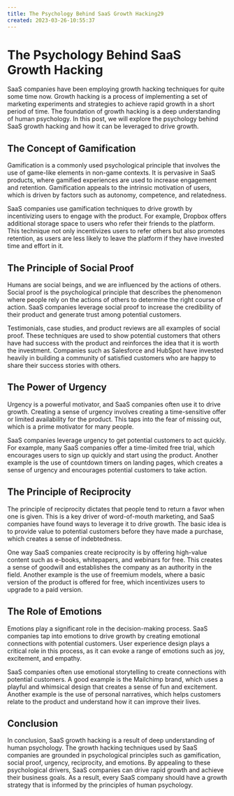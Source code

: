 ```yaml
---
title: The Psychology Behind SaaS Growth Hacking29
created: 2023-03-26-10:55:37
---
```


# The Psychology Behind SaaS Growth Hacking

SaaS companies have been employing growth hacking techniques for quite some time now. Growth hacking is a process of implementing a set of marketing experiments and strategies to achieve rapid growth in a short period of time. The foundation of growth hacking is a deep understanding of human psychology. In this post, we will explore the psychology behind SaaS growth hacking and how it can be leveraged to drive growth.

## The Concept of Gamification

Gamification is a commonly used psychological principle that involves the use of game-like elements in non-game contexts. It is pervasive in SaaS products, where gamified experiences are used to increase engagement and retention. Gamification appeals to the intrinsic motivation of users, which is driven by factors such as autonomy, competence, and relatedness.

SaaS companies use gamification techniques to drive growth by incentivizing users to engage with the product. For example, Dropbox offers additional storage space to users who refer their friends to the platform. This technique not only incentivizes users to refer others but also promotes retention, as users are less likely to leave the platform if they have invested time and effort in it.

## The Principle of Social Proof

Humans are social beings, and we are influenced by the actions of others. Social proof is the psychological principle that describes the phenomenon where people rely on the actions of others to determine the right course of action. SaaS companies leverage social proof to increase the credibility of their product and generate trust among potential customers.

Testimonials, case studies, and product reviews are all examples of social proof. These techniques are used to show potential customers that others have had success with the product and reinforces the idea that it is worth the investment. Companies such as Salesforce and HubSpot have invested heavily in building a community of satisfied customers who are happy to share their success stories with others.

## The Power of Urgency

Urgency is a powerful motivator, and SaaS companies often use it to drive growth. Creating a sense of urgency involves creating a time-sensitive offer or limited availability for the product. This taps into the fear of missing out, which is a prime motivator for many people.

SaaS companies leverage urgency to get potential customers to act quickly. For example, many SaaS companies offer a time-limited free trial, which encourages users to sign up quickly and start using the product. Another example is the use of countdown timers on landing pages, which creates a sense of urgency and encourages potential customers to take action.

## The Principle of Reciprocity

The principle of reciprocity dictates that people tend to return a favor when one is given. This is a key driver of word-of-mouth marketing, and SaaS companies have found ways to leverage it to drive growth. The basic idea is to provide value to potential customers before they have made a purchase, which creates a sense of indebtedness.

One way SaaS companies create reciprocity is by offering high-value content such as e-books, whitepapers, and webinars for free. This creates a sense of goodwill and establishes the company as an authority in the field. Another example is the use of freemium models, where a basic version of the product is offered for free, which incentivizes users to upgrade to a paid version.

## The Role of Emotions

Emotions play a significant role in the decision-making process. SaaS companies tap into emotions to drive growth by creating emotional connections with potential customers. User experience design plays a critical role in this process, as it can evoke a range of emotions such as joy, excitement, and empathy.

SaaS companies often use emotional storytelling to create connections with potential customers. A good example is the Mailchimp brand, which uses a playful and whimsical design that creates a sense of fun and excitement. Another example is the use of personal narratives, which helps customers relate to the product and understand how it can improve their lives.

## Conclusion

In conclusion, SaaS growth hacking is a result of deep understanding of human psychology. The growth hacking techniques used by SaaS companies are grounded in psychological principles such as gamification, social proof, urgency, reciprocity, and emotions. By appealing to these psychological drivers, SaaS companies can drive rapid growth and achieve their business goals. As a result, every SaaS company should have a growth strategy that is informed by the principles of human psychology.
